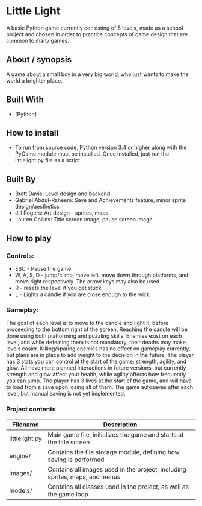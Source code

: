 # Little Light

A basic Python game currently consisting of 5 levels, made as a school project and chosen in order to practice concepts of game design that are common to many games.

## About / synopsis

A game about a small boy in a very big world, who just wants to make the world a brighter place.

## Built With

* [Python]

## How to install

* To run from source code, Python version 3.4 or higher along with the PyGame module must be installed. Once installed, just run the littlelight.py file as a script.

## Built By

* Brett Davis: Level design and backend
* Gabriel Abdul-Raheem: Save and Achievements feature, minor sprite design/aesthetics 
* Jill Rogers: Art design - sprites, maps
* Lauren Collins: Title screen image, pause screen image

## How to play

### Controls:

* ESC - Pause the game
* W, A, S, D - jump/climb, move left, move down through platforms, and move right respectively. The arrow keys may also be used
* R - resets the level if you get stuck
* L - Lights a candle if you are close enough to the wick

### Gameplay:

The goal of each level is to move to the candle and light it, before proceeding to the bottom right of the screen. Reaching the candle will be done using both platforming and puzzling skills.
Enemies exist on each level, and while defeating them is not mandatory, their deaths may make levels easier. Killing/sparing enemies has no effect on gameplay currently, but plans are in place to add weight to the decision in the future.
The player has 3 stats you can control at the start of the game; strength, agility, and glow. All have more planned interactions in future versions, but currently strength and glow affect your health, while agility affects how frequently you can jump.
The player has 3 lives at the start of the game, and will have to load from a save upon losing all of them. The game autosaves after each level, but manual saving is not yet implemented.

### Project contents

| Filename | Description |
| --- | --- |
|littlelight.py|Main game file, initializes the game and starts at the title screen|
|engine/|Contains the file storage module, defining how saving is performed|
|images/|Contains all images used in the project, including sprites, maps, and menus|
|models/|Contains all classes used in the project, as well as the game loop|
